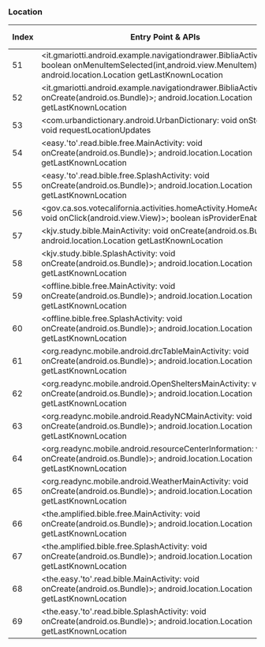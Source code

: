 ### Location
| Index | Entry Point & APIs | Screen shot | Resource id | Label |
| ------------- | ------------- | ------------- |-------------|-------------|
| 51 | <it.gmariotti.android.example.navigationdrawer.BibliaActivity: boolean onMenuItemSelected(int,android.view.MenuItem)>; android.location.Location getLastKnownLocation | ![](C:\Users\hfu\Documents\COSMOS\output\py\Play_win8\Books_Reference\com.teulys.bibliareinavalera1960\it.gmariotti.android.example.navigationdrawer.BibliaActivity.png) |  | |
| 52 | <it.gmariotti.android.example.navigationdrawer.BibliaActivity: void onCreate(android.os.Bundle)>; android.location.Location getLastKnownLocation | ![](C:\Users\hfu\Documents\COSMOS\output\py\Play_win8\Books_Reference\com.teulys.bibliareinavalera1960\it.gmariotti.android.example.navigationdrawer.BibliaActivity.png) |  | |
| 53 | <com.urbandictionary.android.UrbanDictionary: void onStop()>; void requestLocationUpdates | ![](C:\Users\hfu\Documents\COSMOS\output\py\Play_win8\Books_Reference\com.urbandictionary.android\com.urbandictionary.android.UrbanDictionary.png) |  | |
| 54 | <easy.'to'.read.bible.free.MainActivity: void onCreate(android.os.Bundle)>; android.location.Location getLastKnownLocation | ![](C:\Users\hfu\Documents\COSMOS\output\py\Play_win8\Books_Reference\easy.to.read.bible.free\easy.to.read.bible.free.MainActivity.png) |  | |
| 55 | <easy.'to'.read.bible.free.SplashActivity: void onCreate(android.os.Bundle)>; android.location.Location getLastKnownLocation | ![](C:\Users\hfu\Documents\COSMOS\output\py\Play_win8\Books_Reference\easy.to.read.bible.free\easy.to.read.bible.free.SplashActivity.png) |  | |
| 56 | <gov.ca.sos.votecalifornia.activities.homeActivity.HomeActivity$6: void onClick(android.view.View)>; boolean isProviderEnabled | ![](C:\Users\hfu\Documents\COSMOS\output\py\Play_win8\Books_Reference\gov.ca.sos.votecalifornia\gov.ca.sos.votecalifornia.activities.homeActivity.HomeActivity.png) |  | |
| 57 | <kjv.study.bible.MainActivity: void onCreate(android.os.Bundle)>; android.location.Location getLastKnownLocation | ![](C:\Users\hfu\Documents\COSMOS\output\py\Play_win8\Books_Reference\kjv.study.bible\kjv.study.bible.MainActivity.png) |  | |
| 58 | <kjv.study.bible.SplashActivity: void onCreate(android.os.Bundle)>; android.location.Location getLastKnownLocation | ![](C:\Users\hfu\Documents\COSMOS\output\py\Play_win8\Books_Reference\kjv.study.bible\kjv.study.bible.SplashActivity.png) |  | |
| 59 | <offline.bible.free.MainActivity: void onCreate(android.os.Bundle)>; android.location.Location getLastKnownLocation | ![](C:\Users\hfu\Documents\COSMOS\output\py\Play_win8\Books_Reference\offline.bible.free\offline.bible.free.MainActivity.png) |  | |
| 60 | <offline.bible.free.SplashActivity: void onCreate(android.os.Bundle)>; android.location.Location getLastKnownLocation | ![](C:\Users\hfu\Documents\COSMOS\output\py\Play_win8\Books_Reference\offline.bible.free\offline.bible.free.SplashActivity.png) |  | |
| 61 | <org.readync.mobile.android.drcTableMainActivity: void onCreate(android.os.Bundle)>; android.location.Location getLastKnownLocation | ![](C:\Users\hfu\Documents\COSMOS\output\py\Play_win8\Books_Reference\org.readync.mobile.android\org.readync.mobile.android.drcTableMainActivity.png) |  | |
| 62 | <org.readync.mobile.android.OpenSheltersMainActivity: void onCreate(android.os.Bundle)>; android.location.Location getLastKnownLocation | ![](C:\Users\hfu\Documents\COSMOS\output\py\Play_win8\Books_Reference\org.readync.mobile.android\org.readync.mobile.android.OpenSheltersMainActivity.png) |  | |
| 63 | <org.readync.mobile.android.ReadyNCMainActivity: void onCreate(android.os.Bundle)>; android.location.Location getLastKnownLocation | ![](C:\Users\hfu\Documents\COSMOS\output\py\Play_win8\Books_Reference\org.readync.mobile.android\org.readync.mobile.android.ReadyNCMainActivity.png) |  | |
| 64 | <org.readync.mobile.android.resourceCenterInformation: void onCreate(android.os.Bundle)>; android.location.Location getLastKnownLocation | ![](C:\Users\hfu\Documents\COSMOS\output\py\Play_win8\Books_Reference\org.readync.mobile.android\org.readync.mobile.android.resourceCenterInformation.png) |  | |
| 65 | <org.readync.mobile.android.WeatherMainActivity: void onCreate(android.os.Bundle)>; android.location.Location getLastKnownLocation | ![](C:\Users\hfu\Documents\COSMOS\output\py\Play_win8\Books_Reference\org.readync.mobile.android\org.readync.mobile.android.WeatherMainActivity.png) |  | |
| 66 | <the.amplified.bible.free.MainActivity: void onCreate(android.os.Bundle)>; android.location.Location getLastKnownLocation | ![](C:\Users\hfu\Documents\COSMOS\output\py\Play_win8\Books_Reference\the.amplified.bible.free\the.amplified.bible.free.MainActivity.png) |  | |
| 67 | <the.amplified.bible.free.SplashActivity: void onCreate(android.os.Bundle)>; android.location.Location getLastKnownLocation | ![](C:\Users\hfu\Documents\COSMOS\output\py\Play_win8\Books_Reference\the.amplified.bible.free\the.amplified.bible.free.SplashActivity.png) |  | |
| 68 | <the.easy.'to'.read.bible.MainActivity: void onCreate(android.os.Bundle)>; android.location.Location getLastKnownLocation | ![](C:\Users\hfu\Documents\COSMOS\output\py\Play_win8\Books_Reference\the.easy.to.read.bible\the.easy.to.read.bible.MainActivity.png) |  | |
| 69 | <the.easy.'to'.read.bible.SplashActivity: void onCreate(android.os.Bundle)>; android.location.Location getLastKnownLocation | ![](C:\Users\hfu\Documents\COSMOS\output\py\Play_win8\Books_Reference\the.easy.to.read.bible\the.easy.to.read.bible.SplashActivity.png) |  | |
